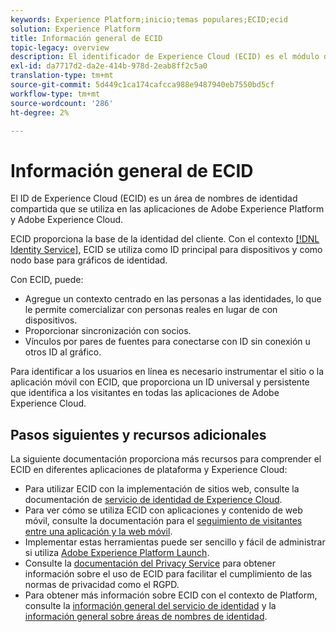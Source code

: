 ```yaml
---
keywords: Experience Platform;inicio;temas populares;ECID;ecid
solution: Experience Platform
title: Información general de ECID
topic-legacy: overview
description: El identificador de Experience Cloud (ECID) es el módulo del lado del cliente que proporciona acceso a la administración de identidades y que cumple tres funciones principales.
exl-id: da7717d2-da2e-414b-978d-2eab8ff2c5a0
translation-type: tm+mt
source-git-commit: 5d449c1ca174cafcca988e9487940eb7550bd5cf
workflow-type: tm+mt
source-wordcount: '286'
ht-degree: 2%

---
```


# Información general de ECID

El ID de Experience Cloud (ECID) es un área de nombres de identidad compartida que se utiliza en las aplicaciones de Adobe Experience Platform y Adobe Experience Cloud.

ECID proporciona la base de la identidad del cliente. Con el contexto [[!DNL Identity Service]](./home.md), ECID se utiliza como ID principal para dispositivos y como nodo base para gráficos de identidad.

Con ECID, puede:

* Agregue un contexto centrado en las personas a las identidades, lo que le permite comercializar con personas reales en lugar de con dispositivos.
* Proporcionar sincronización con socios.
* Vínculos por pares de fuentes para conectarse con ID sin conexión u otros ID al gráfico.

Para identificar a los usuarios en línea es necesario instrumentar el sitio o la aplicación móvil con ECID, que proporciona un ID universal y persistente que identifica a los visitantes en todas las aplicaciones de Adobe Experience Cloud.

## Pasos siguientes y recursos adicionales

La siguiente documentación proporciona más recursos para comprender el ECID en diferentes aplicaciones de plataforma y Experience Cloud:

* Para utilizar ECID con la implementación de sitios web, consulte la documentación de [servicio de identidad de Experience Cloud](https://experienceleague.adobe.com/docs/id-service/using/home.html?lang=en).
* Para ver cómo se utiliza ECID con aplicaciones y contenido de web móvil, consulte la documentación para el [seguimiento de visitantes entre una aplicación y la web móvil](https://experienceleague.adobe.com/docs/mobile-services/ios/sdk-reference-ios/hybrid-app.html?lang=en#sdk-reference-ios).
* Implementar estas herramientas puede ser sencillo y fácil de administrar si utiliza [Adobe Experience Platform Launch](https://experienceleague.adobe.com/docs/launch/using/home.html?lang=en).
* Consulte la [documentación del Privacy Service](../privacy-service/identity-data.md) para obtener información sobre el uso de ECID para facilitar el cumplimiento de las normas de privacidad como el RGPD.
* Para obtener más información sobre ECID con el contexto de Platform, consulte la [información general del servicio de identidad](./home.md) y la [información general sobre áreas de nombres de identidad](./namespaces.md).